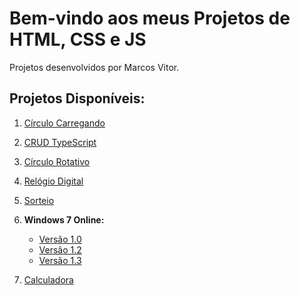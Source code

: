 # Bem-vindo aos meus Projetos de HTML, CSS e JS

Projetos desenvolvidos por Marcos Vitor.

## Projetos Disponíveis:

1. [Círculo Carregando](https://marcosvitor2005.github.io/Projetos-HTML-CSS-e-JS/CIRCULO%20CARREGADO/index.html)
   
2. [CRUD TypeScript](https://marcosvitor2005.github.io/Projetos-HTML-CSS-e-JS/CRUD%20TYPESCRIPT/index.html)
   
3. [Círculo Rotativo](https://marcosvitor2005.github.io/Projetos-HTML-CSS-e-JS/Circulo%20rotativo/index.html)
   
4. [Relógio Digital](https://marcosvitor2005.github.io/Projetos-HTML-CSS-e-JS/RELOGIO%20DIGITAL/index.html)
   
5. [Sorteio](https://marcosvitor2005.github.io/Projetos-HTML-CSS-e-JS/SORTEIO/index.html)
   
6. **Windows 7 Online:**
   - [Versão 1.0](https://marcosvitor2005.github.io/Projetos-HTML-CSS-e-JS/WINDOWS%207%20ONLINE/Windows%207%20(1.0)/index.html)
   - [Versão 1.2](https://marcosvitor2005.github.io/Projetos-HTML-CSS-e-JS/WINDOWS%207%20ONLINE/Windows%207%20(1.2)/index.html)
   - [Versão 1.3](https://marcosvitor2005.github.io/Projetos-HTML-CSS-e-JS/WINDOWS%207%20ONLINE/Windows%207%20(1.3)/index.html)
     
7. [Calculadora](https://marcosvitor2005.github.io/Projetos-HTML-CSS-e-JS/calculadora/index.html)
